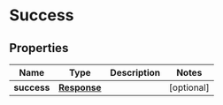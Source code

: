 

# Success


## Properties

| Name | Type | Description | Notes |
|------------ | ------------- | ------------- | -------------|
|**success** | [**Response**](Response.md) |  |  [optional] |



